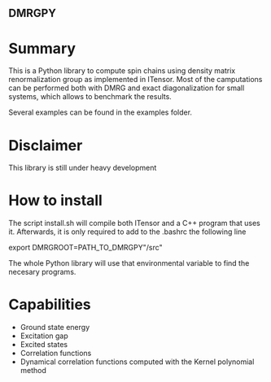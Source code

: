 ## DMRGPY ##

# Summary #

This is a Python library to compute spin chains using density
matrix renormalization group as implemented in ITensor. Most
of the camputations can be performed both with DMRG and exact
diagonalization for small systems, which allows to benchmark the
results.

Several examples can be found in the examples folder.

# Disclaimer #

This library is still under heavy development

# How to install #

The script install.sh will compile both ITensor and a C++ program
that uses it. Afterwards, it is only required to add to the .bashrc
the following line

export DMRGROOT=PATH_TO_DMRGPY"/src"

The whole Python library will use that environmental variable to
find the necesary programs.

# Capabilities #
- Ground state energy
- Excitation gap
- Excited states
- Correlation functions
- Dynamical correlation functions computed with the Kernel polynomial method
